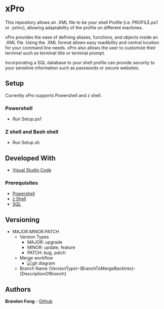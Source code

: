# xPro

This repository allows an .XML file to be your shell Profile (i.e. PROFILE.ps1 or .zshrc), allowing adaptability of the profile on different machines. 

xPro provides the ease of defining aliases, functions, and objects inside an .XML file.  Using the .XML format allows easy readibility and central location for your command line needs.  xPro also allows the user to customize their terminal such as terminal title or terminal prompt.

Incorporating a SQL database to your shell profile can provide security to your sensitive information such as passwords or secure websites.  

## Setup

Currently xPro supports Powershell and z shell. 

### Powershell

- Run Setup.ps1

### Z shell and Bash shell

- Run Setup.sh

## Developed With

* [Visual Studio Code](https://code.visualstudio.com/)

### Prerequisites

* [Powershell](https://docs.microsoft.com/en-us/powershell/scripting/overview?view=powershell-7)
* [z Shell](https://ohmyz.sh/)
* [SQL](https://docs.microsoft.com/en-us/sql/ssms/download-sql-server-management-studio-ssms?view=sql-server-ver15)

## Versioning

* MAJOR.MINOR.PATCH
    * Version Types
        * MAJOR: upgrade
        * MINOR: update, feature
        * PATCH: bug, patch
    * Merge workflow
        * ![git diagram](https://github.com/BrandonMFong/xPro/blob/dev/docs/simplegitdiagram.png)
    * Branch Name
        {VersionType}-{BranchToMergeBackInto}-{DescriptionOfBranch}
        
## Authors

**Brandon Fong** - [Github](https://github.com/BrandonMFong)
